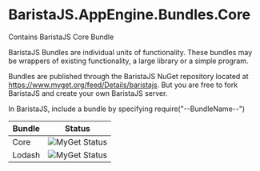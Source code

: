 BaristaJS.AppEngine.Bundles.Core
=================

Contains BaristaJS Core Bundle

BaristaJS Bundles are individual units of functionality. These bundles may be wrappers of existing functionality, a large library or a simple program.

Bundles are published through the BaristaJS NuGet repository located at https://www.myget.org/feed/Details/baristajs. But you are free to fork BaristaJS and create your own BaristaJS server.


In BaristaJS, include a bundle by specifying require("--BundleName--")

|Bundle|Status|
|------|------|
|Core|<img src="https://www.myget.org/BuildSource/Badge/baristajs?identifier=b46e76cf-992a-4603-9f45-a549e76b28e7" alt="MyGet Status"/>|
|Lodash|<img src="https://www.myget.org/BuildSource/Badge/baristajs?identifier=6e9afa85-8657-48c9-baa8-807336a04c8e" alt="MyGet Status"/>|
